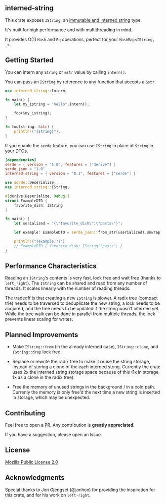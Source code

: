 ## interned-string

This crate exposes `IString`, an 
[immutable and interned string](https://en.wikipedia.org/wiki/String_interning) type.

It's built for high performance and with multithreading in mind.

It provides O(1) `Hash` and `Eq` operations, perfect for your `HashMap<IString, _>`.

## Getting Started

You can intern any `String` or `&str` value by calling `intern()`.

You can pass an `IString` by reference to any function that accepts a `&str`.

```rust
use interned_string::Intern;

fn main() {
    let my_istring = "hello".intern();

    foo(&my_istring);
}

fn foo(string: &str) {
    println!("{string}");
}
```

If you enable the `serde` feature, you can use `IString` in place of `String` in your DTOs.

```toml
[dependencies]
serde = { version = "1.0", features = ["derive"] }
serde_json = "1.0"
interned-string = { version = "0.1", features = ["serde"] }
```

```rust
use serde::Deserialize;
use interned_string::IString;

#[derive(Deserialize, Debug)]
struct ExampleDTO {
    favorite_dish: IString
}

fn main() {
    let serialized = "{\"favorite_dish\":\"pasta\"}";

    let example: ExampleDTO = serde_json::from_str(&serialized).unwrap();

    println!("{example:?}")
    // ExampleDTO { favorite_dish: IString("pasta") }
}

```

## Performance Characteristics

Reading an `IString`'s contents is very fast, lock free and wait free (thanks to `left_right`).
The `IString` can be shared and read from any number of threads.
It scales linearly with the number of reading threads.

The tradeoff is that creating a new `IString` is slower.
A radix tree (compact trie) needs to be traversed to deduplicate the new string,
a lock needs to be acquired, and the tree needs to be updated if the string wasn't interned yet.
While the tree walk can be done in parallel from multiple threads, the lock prevents linear 
scaling for writes.

## Planned Improvements

- Make `IString::from` (in the already interned case), `IString::clone`, and `IString::drop`
  lock free.

- Replace or rewrite the radix tree to make it reuse the string storage, instead of storing a clone
  of the each interned string.
  Currently the crate uses 2x the interned string storage space because of this (1x in storage,
  1x as a clone in the radix tree).

- Free the memory of unused strings in the background / in a cold path. Currenly the memory is
  only free'd the next time a new string is inserted in storage, which may be unexpected.

## Contributing

Feel free to open a PR. Any contribution is **greatly appreciated**.

If you have a suggestion, please open an Issue.

## License

[Mozilla Public License 2.0](https://www.mozilla.org/en-US/MPL/2.0/)

## Acknowledgments

Special thanks to Jon Gjengset (@jonhoo) for providing the inspiration for this crate, and for his
work on `left-right`.
